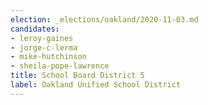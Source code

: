 ```yaml
---
election: _elections/oakland/2020-11-03.md
candidates:
- leroy-gaines
- jorge-c-lerma
- mike-hutchinson
- sheila-pope-lawrence
title: School Board District 5
label: Oakland Unified School District
---
```

